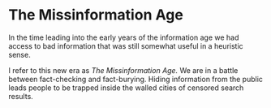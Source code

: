 # The Missinformation Age

In the time leading into the early years of the information age we had access to bad information that was still somewhat useful in a heuristic sense. 

I refer to this new era as *The Missinformation Age.* We are in a battle between fact-checking and fact-burying. Hiding information from the public leads people to be trapped inside the walled cities of censored search results. 
